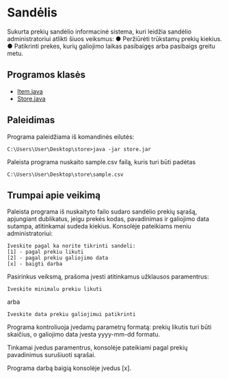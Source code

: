 # Sandėlis

Sukurta prekių sandėlio informacinė sistema, kuri leidžia sandėlio administratoriui atlikti šiuos veiksmus:
●	Peržiūrėti trūkstamų prekių kiekius. 
●	Patikrinti prekes, kurių galiojimo laikas pasibaigęs arba pasibaigs greitu metu. 

## Programos klasės

* [Item.java](https://github.com/SergejJerma/coding/blob/master/store/src/main/java/com/serjer/Item.java) 
* [Store.java](https://github.com/SergejJerma/coding/blob/master/store/src/main/java/com/serjer/Store.java) 

## Paleidimas

Programa paleidžiama iš komandinės eilutės: 

```
C:\Users\User\Desktop\store>java -jar store.jar
```

Paleista programa nuskaito sample.csv failą, kuris turi būti padėtas
```
C:\Users\User\Desktop\store\sample.csv
```

## Trumpai apie veikimą

Paleista programa iš nuskaityto failo sudaro sandėlio prekių sąrašą, apjungiant dublikatus, jeigu prekės kodas, pavadinimas ir galiojimo data sutampa, atitinkamai sudeda kiekius. 
Konsolėje pateikiams meniu administratoriui:

```
Iveskite pagal ka norite tikrinti sandeli:
[1] - pagal prekiu likuti
[2] - pagal prekiu galiojimo data
[x] - baigti darba
```
Pasirinkus veiksmą, prašoma įvesti atitinkamus užklausos paramentrus:
```
Iveskite minimalu prekiu likuti
```
arba

```
Iveskite data prekiu galiojimui patikrinti
```
Programa kontroliuoja įvedamų parametrų formatą: prekių likutis turi būti skaičius, o galiojimo data įvesta yyyy-mm-dd formatu.

Tinkamai įvedus paramentrus, konsolėje pateikiami pagal prekių pavadinimus surušiuoti sąrašai.

Programa darbą baigią konsolėje įvedus [x].
